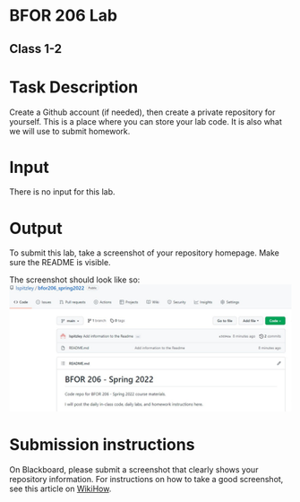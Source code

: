 # BFOR 206 Lab
## Class 1-2

# Task Description
Create a Github account (if needed), then create a private
repository for yourself. This is a place where you can store
your lab code. It is also what we will use to submit homework.

# Input
There is no input for this lab.

# Output
To submit this lab, take a screenshot of your repository
homepage. Make sure the README is visible.

The screenshot should look like so:
![image](1-2_github_screenshot.jpg)

# Submission instructions
On Blackboard, please submit a screenshot that
clearly shows your repository information. For
instructions on how to take a good screenshot,
see this article on
[WikiHow](https://www.wikihow.com/Take-a-Screen-Shot-(Screen-Capture)).
